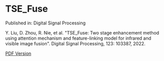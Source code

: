 # TSE_Fuse

Published in: Digital Signal Processing

Y. Liu, D. Zhou, R. Nie, et al. "TSE_Fuse: Two stage enhancement method using attention mechanism and feature-linking model for infrared and visible image fusion". Digital Signal Processing, 123: 103387, 2022. 

[PDF Version](sciencedirect.com/science/article/pii/S1051200422000045?via%3Dihub)
